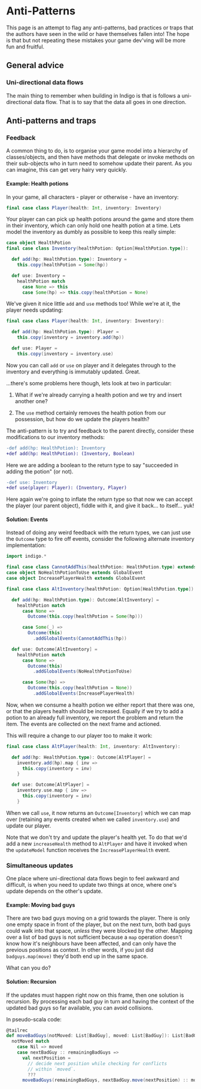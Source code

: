 # Anti-Patterns

This page is an attempt to flag any anti-patterns, bad practices or traps that the authors have seen in the wild or have themselves fallen into! The hope is that but not repeating these mistakes your game dev'ving will be more fun and fruitful.

## General advice

### Uni-directional data flows

The main thing to remember when building in Indigo is that is follows a uni-directional data flow. That is to say that the data all goes in one direction.

## Anti-patterns and traps

### Feedback

A common thing to do, is to organise your game model into a hierarchy of classes/objects, and then have methods that delegate or invoke methods on their sub-objects who in turn need to somehow update their parent. As you can imagine, this can get very hairy very quickly.

#### Example: Health potions

In your game, all characters - player or otherwise - have an inventory:

```scala
final case class Player(health: Int, inventory: Inventory)
```

Your player can can pick up health potions around the game and store them in their inventory, which can only hold one health potion at a time. Lets model the inventory as dumbly as possible to keep this really simple:

```scala
case object HealthPotion
final case class Inventory(healthPotion: Option[HealthPotion.type]):

  def add(hp: HealthPotion.type): Inventory = 
    this.copy(healthPotion = Some(hp))

  def use: Inventory =
    healthPotion match
      case None => this
      case Some(hp) => this.copy(healthPotion = None)
```

We've given it nice little `add` and `use` methods too! While we're at it, the player needs updating:

```scala
final case class Player(health: Int, inventory: Inventory):

  def add(hp: HealthPotion.type): Player =
    this.copy(inventory = inventory.add(hp))

  def use: Player =
    this.copy(inventory = inventory.use)
```

Now you can call `add` or `use` on player and it delegates through to the inventory and everything is immutably updated. Great.

...there's some problems here though, lets look at two in particular:

  1. What if we're already carrying a health potion and we try and insert another one?

  2. The `use` method certainly removes the health potion from our possession, but how do we update the players health?

The anti-pattern is to try and feedback to the parent directly, consider these modifications to our inventory methods:

```diff
-def add(hp: HealthPotion): Inventory
+def add(hp: HealthPotion): (Inventory, Boolean)
```

Here we are adding a boolean to the return type to say "succeeded in adding the potion" (or not).

```diff
-def use: Inventory
+def use(player: Player): (Inventory, Player)
```

Here again we're going to inflate the return type so that now we can accept the player (our parent object), fiddle with it, and give it back... to itself... yuk!

#### Solution: Events

Instead of doing any weird feedback with the return types, we can just use the `Outcome` type to fire off events, consider the following alternate inventory implementation:

```scala
import indigo.*

final case class CannotAddThis(healthPotion: HealthPotion.type) extends GlobalEvent
case object NoHealthPotionToUse extends GlobalEvent
case object IncreasePlayerHealth extends GlobalEvent

final case class AltInventory(healthPotion: Option[HealthPotion.type]):

  def add(hp: HealthPotion.type): Outcome[AltInventory] =
    healthPotion match
      case None =>
        Outcome(this.copy(healthPotion = Some(hp)))

      case Some(_) =>
        Outcome(this)
          .addGlobalEvents(CannotAddThis(hp))

  def use: Outcome[AltInventory] =
    healthPotion match
      case None =>
        Outcome(this)
          .addGlobalEvents(NoHealthPotionToUse)

      case Some(hp) =>
        Outcome(this.copy(healthPotion = None))
          .addGlobalEvents(IncreasePlayerHealth)
```

Now, when we consume a health potion we either report that there was one, or that the players health should be increased. Equally if we try to add a potion to an already full inventory, we report the problem and return the item. The events are collected on the next frame and actioned.

This will require a change to our player too to make it work:

```scala
final case class AltPlayer(health: Int, inventory: AltInventory):

  def add(hp: HealthPotion.type): Outcome[AltPlayer] =
    inventory.add(hp).map { inv =>
      this.copy(inventory = inv)
    }

  def use: Outcome[AltPlayer] =
    inventory.use.map { inv =>
      this.copy(inventory = inv)
    }
```

When we call `use`, it now returns an `Outcome[Inventory]` which we can map over (retaining any events created when we called `inventory.use`) and update our player.

Note that we don't try and update the player's health yet. To do that we'd add a new `increaseHealth` method to `AltPlayer` and have it invoked when the `updateModel` function receives the `IncreasePlayerHealth` event.

### Simultaneous updates

One place where uni-directional data flows begin to feel awkward and difficult, is when you need to update two things at once, where one's update depends on the other's update.

#### Example: Moving bad guys

There are two bad guys moving on a grid towards the player. There is only one empty space in front of the player, but on the next turn, both bad guys could walk into that space, _unless_ they were blocked by the other. Mapping over a list of bad guys is not sufficient because a `map` operation doesn't know how it's neighbours have been affected, and can only have the previous positions as context. In other words, if you just did `badguys.map(move)` they'd both end up in the same space.

What can you do?

#### Solution: Recursion

If the updates must happen right now on this frame, then one solution is recursion. By processing each bad guy in turn and having the context of the updated bad guys so far available, you can avoid collisions.

In pseudo-scala code:

```scala
@tailrec
def moveBadGuys(notMoved: List[BadGuy], moved: List[BadGuy]): List[BadGuy] =
  notMoved match
    case Nil => moved
    case nextBadGuy :: remainingBadGuys =>
      val nextPosition =
        // decide next position while checking for conflicts
        // within `moved`.
        ???
      moveBadGuys(remainingBadGuys, nextBadGuy.move(nextPosition) :: moved)
```
